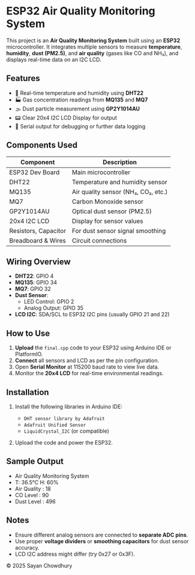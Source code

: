 # ESP32 Air Quality Monitoring System

This project is an **Air Quality Monitoring System** built using an **ESP32** microcontroller. It integrates multiple sensors to measure **temperature**, **humidity**, **dust (PM2.5)**, and **air quality** (gases like CO and NH₃), and displays real-time data on an I2C LCD.

## Features

- 📡 Real-time temperature and humidity using **DHT22**
- 🏭 Gas concentration readings from **MQ135** and **MQ7**
- 🌫️ Dust particle measurement using **GP2Y1014AU**
- 📟 Clear 20x4 I2C LCD Display for output
- 📲 Serial output for debugging or further data logging

## Components Used

| Component        | Description                          |
|------------------|--------------------------------------|
| ESP32 Dev Board  | Main microcontroller                 |
| DHT22            | Temperature and humidity sensor      |
| MQ135            | Air quality sensor (NH₃, CO₂, etc.)  |
| MQ7              | Carbon Monoxide sensor               |
| GP2Y1014AU       | Optical dust sensor (PM2.5)          |
| 20x4 I2C LCD     | Display for sensor values            |
| Resistors, Capacitor | For dust sensor signal smoothing |
| Breadboard & Wires | Circuit connections                |

## Wiring Overview

- **DHT22**: GPIO 4
- **MQ135**: GPIO 34
- **MQ7**: GPIO 32
- **Dust Sensor**:
  - LED Control: GPIO 2
  - Analog Output: GPIO 35
- **LCD I2C**: SDA/SCL to ESP32 I2C pins (usually GPIO 21 and 22)

## How to Use

1. **Upload** the `final.cpp` code to your ESP32 using Arduino IDE or PlatformIO.
2. **Connect** all sensors and LCD as per the pin configuration.
3. Open **Serial Monitor** at 115200 baud rate to view live data.
4. Monitor the **20x4 LCD** for real-time environmental readings.

## Installation

1. Install the following libraries in Arduino IDE:
   - `DHT sensor library by Adafruit`
   - `Adafruit Unified Sensor`
   - `LiquidCrystal_I2C` (or compatible)

2. Upload the code and power the ESP32.

## Sample Output
- Air Quality Monitoring System
- T: 36.5°C H: 60%
- Air Quality : 18
- CO Level : 90
- Dust Level : 496
 

## Notes

- Ensure different analog sensors are connected to **separate ADC pins**.
- Use proper **voltage dividers** or **smoothing capacitors** for dust sensor accuracy.
- LCD I2C address might differ (try 0x27 or 0x3F).


© 2025 Sayan Chowdhury

